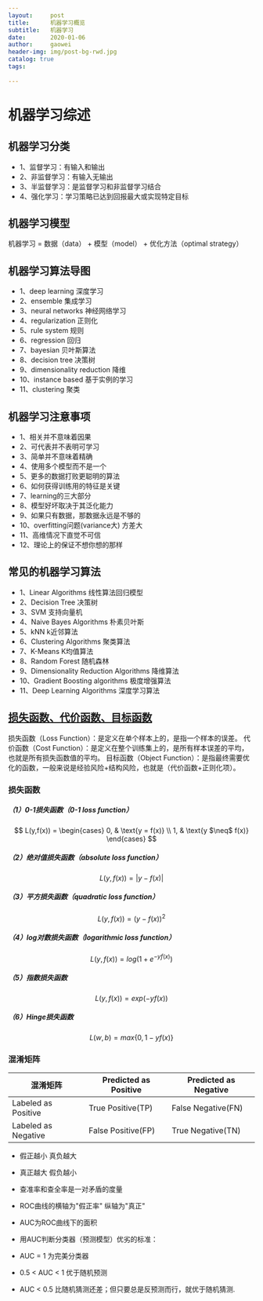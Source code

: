 ```yaml
---
layout:     post
title:      机器学习概览
subtitle:   机器学习
date:       2020-01-06
author:     gaowei
header-img: img/post-bg-rwd.jpg
catalog: true
tags:
    
---
```

# 机器学习综述
## 机器学习分类
* 1、监督学习：有输入和输出
* 2、非监督学习：有输入无输出
* 3、半监督学习：是监督学习和非监督学习结合
* 4、强化学习：学习策略已达到回报最大或实现特定目标
## 机器学习模型
机器学习 = 数据（data） + 模型（model） + 优化方法（optimal strategy）
## 机器学习算法导图
* 1、deep learning 深度学习
* 2、ensemble 集成学习
* 3、neural networks 神经网络学习
* 4、regularization 正则化
* 5、rule system 规则
* 6、regression 回归
* 7、bayesian 贝叶斯算法
* 8、decision tree 决策树
* 9、dimensionality reduction 降维
* 10、instance based 基于实例的学习
* 11、clustering 聚类
## 机器学习注意事项
* 1、相关并不意味着因果
* 2、可代表并不表明可学习
* 3、简单并不意味着精确
* 4、使用多个模型而不是一个
* 5、更多的数据打败更聪明的算法
* 6、如何获得训练用的特征是关键
* 7、learning的三大部分
* 8、模型好坏取决于其泛化能力
* 9、如果只有数据，那数据永远是不够的
* 10、overfitting问题(variance大) 方差大
* 11、高维情况下直觉不可信
* 12、理论上的保证不想你想的那样
## 常见的机器学习算法
* 1、Linear Algorithms  线性算法回归模型
* 2、Decision Tree 决策树
* 3、SVM 支持向量机
* 4、Naive Bayes Algorithms 朴素贝叶斯
* 5、kNN k近邻算法
* 6、Clustering Algorithms 聚类算法
* 7、K-Means K均值算法
* 8、Random Forest 随机森林
* 9、Dimensionality Reduction Algorithms 降维算法
* 10、Gradient Boosting algorithms 极度增强算法
* 11、Deep Learning Algorithms 深度学习算法
## [损失函数、代价函数、目标函数](https://www.cnblogs.com/lliuye/p/9549881.html)
损失函数（Loss Function）：是定义在单个样本上的，是指一个样本的误差。
代价函数（Cost Function）：是定义在整个训练集上的，是所有样本误差的平均，也就是所有损失函数值的平均。
目标函数（Object Function）：是指最终需要优化的函数，一般来说是经验风险+结构风险，也就是（代价函数+正则化项）。
### 损失函数
##### （1）0-1损失函数（0-1 loss function） 
$$ L(y,f(x)) = \begin{cases} 0, & \text{y = f(x)} \\ 1, & \text{y $\neq$ f(x)} \end{cases} $$
##### （2）绝对值损失函数（absolute loss function）
$$ L(y,f(x))=|y-f(x)| $$
##### （3）平方损失函数（quadratic loss function）
$$ L(y,f(x))=(y-f(x))^2 $$
##### （4）log对数损失函数（logarithmic loss function）
$$ L(y,f(x))=log(1+e^{-yf(x)}) $$
##### （5）指数损失函数
$$ L(y,f(x))=exp(-yf(x)) $$
##### （6）Hinge损失函数
$$ L(w,b)=max\{0,1-yf(x)\} $$
### 混淆矩阵
混淆矩阵 | Predicted as Positive | Predicted as Negative
-|-|-
Labeled as Positive	| True Positive(TP) |	False Negative(FN)
Labeled as Negative | False Positive(FP)	| True Negative(TN)
* 假正越小 真负越大 
* 真正越大 假负越小
* 查准率和查全率是一对矛盾的度量

* ROC曲线的横轴为"假正率" 纵轴为"真正"
* AUC为ROC曲线下的面积
* 用AUC判断分类器（预测模型）优劣的标准：
* AUC = 1 为完美分类器
* 0.5 < AUC < 1 优于随机预测
* AUC < 0.5 比随机猜测还差；但只要总是反预测而行，就优于随机猜测.

